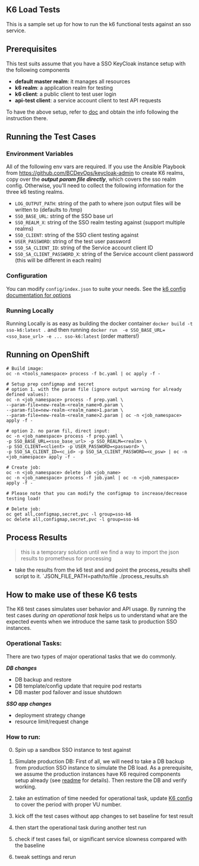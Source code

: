 ## K6 Load Tests

This is a sample set up for how to run the k6 functional tests against an sso service.

## Prerequisites
This test suits assume that you have a SSO KeyCloak instance setup with the following components
- **default master realm**: it manages all resources
- **k6 realm**: a application realm for testing
- **k6 client**: a public client to test user login
- **api-test client**: a service account client to test API requests

To have the above setup, refer to [doc](https://github.com/BCDevOps/keycloak-admin/blob/master/keycloak_realm_builder/scripts/custom_usage/readme.md#steps-to-run) and obtain the info following the instruction there.


## Running the Test Cases

### Environment Variables
All of the following env vars are required. If you use the Ansible Playbook from https://github.com/BCDevOps/keycloak-admin to create K6 realms, copy over the ***output param file directly***, which covers the sso realm config. Otherwise, you'll need to collect the following information for the three k6 testing realms.

- `LOG_OUTPUT_PATH`: string of the path to where json output files will be written to (defaults to /tmp)
- `SSO_BASE_URL`: string of the SSO base url
- `SSO_REALM_X`: string of the SSO realm testing against (support multiple realms)
- `SSO_CLIENT`: string of the SSO client testing against
- `USER_PASSWORD`: string of the test user password
- `SSO_SA_CLIENT_ID`: string of the Service account client ID
- `SSO_SA_CLIENT_PASSWORD_X`: string of the Service account client password (this will be different in each realm)


### Configuration
You can modify `config/index.json` to suite your needs. See the [k6 config documentation for options](https://k6.io/docs/using-k6/options)


### Running Locally
Running Locally is as easy as building the docker container `docker build -t sso-k6:latest .`
and then running `docker run  -e SSO_BASE_URL=<sso_base_url> -e ... sso-k6:latest` (order matters!)


## Running on OpenShift
```shell
# Build image:
oc -n <tools_namespace> process -f bc.yaml | oc apply -f -

# Setup prep configmap and secret
# option 1. with the param file (ignore output warning for already defined values):
oc -n <job_namespace> process -f prep.yaml \
--param-file=new-realm-<realm_name>0.param \
--param-file=new-realm-<realm_name>1.param \
--param-file=new-realm-<realm_name>2.param | oc -n <job_namespace> apply -f -

# option 2. no param fil, direct input:
oc -n <job_namespace> process -f prep.yaml \
-p SSO_BASE_URL=<sso_base_url> -p SSO_REALM=<realm> \
-p SSO_CLIENT=<client> -p USER_PASSWORD=<password> \
-p SSO_SA_CLIENT_ID=<c_id> -p SSO_SA_CLIENT_PASSWORD=<c_psw> | oc -n <job_namespace> apply -f -

# Create job:
oc -n <job_namespace> delete job <job_name>
oc -n <job_namespace> process -f job.yaml | oc -n <job_namespace> apply -f -

# Please note that you can modify the configmap to increase/decrease testing load!

# Delete job:
oc get all,configmap,secret,pvc -l group=sso-k6
oc delete all,configmap,secret,pvc -l group=sso-k6
```

## Process Results
> this is a temporary solution until we find a way to import the json results to prometheus for processing

- take the results from the k6 test and and point the process_results shell script to it.
`JSON_FILE_PATH=path/to/file ./process_results.sh


## How to make use of these K6 tests
The K6 test cases simulates user behavior and API usage. By running the test cases *during an operational task* helps us to understand what are the expected events when we introduce the same task to production SSO instances.

### Operational Tasks:
There are two types of major operational tasks that we do commonly.

***DB changes***
- DB backup and restore
- DB template/config update that require pod restarts
- DB master pod failover and issue shutdown

***SSO app changes***
- deployment strategy change
- resource limit/request change


### How to run:
0. Spin up a sandbox SSO instance to test against

1. Simulate production DB: First of all, we will need to take a DB backup from production SSO instance to simulate the DB load. As a prerequisite, we assume the production instances have K6 required components setup already (see [readme](./README.md) for details). Then restore the DB and verify working.

2. take an estimation of time needed for operational task, update [K6 config](./config/index.json) to cover the period with proper VU number.

3. kick off the test cases without app changes to set baseline for test result

4. then start the operational task during another test run

4. check if test cases fail, or significant service slowness compared with the baseline

5. tweak settings and rerun
